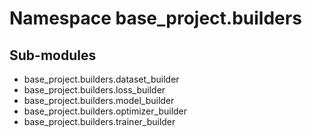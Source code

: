 Namespace base_project.builders
===============================

Sub-modules
-----------
* base_project.builders.dataset_builder
* base_project.builders.loss_builder
* base_project.builders.model_builder
* base_project.builders.optimizer_builder
* base_project.builders.trainer_builder